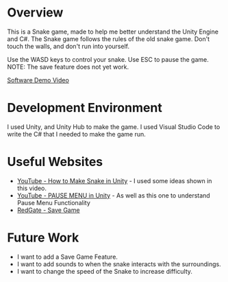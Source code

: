 # Overview

This is a Snake game, made to help me better understand the Unity Engine and C#. The Snake game follows the rules of the old snake game. Don't touch the walls, and don't run into yourself. 

Use the WASD keys to control your snake. Use ESC to pause the game. 
NOTE: The save feature does not yet work. 

[Software Demo Video](https://youtu.be/bd6nk7blQOo)

# Development Environment

I used Unity, and Unity Hub to make the game. 
I used Visual Studio Code to write the C# that I needed to make the game run.

# Useful Websites

* [YouTube - How to Make Snake in Unity](https://www.youtube.com/watch?v=U8gUnpeaMbQ) -  I used some ideas shown in this video.
* [YouTube - PAUSE MENU in Unity](https://www.youtube.com/watch?v=JivuXdrIHK0) - As well as this one to understand Pause Menu Functionality
* [RedGate - Save Game](https://www.red-gate.com/simple-talk/development/dotnet-development/saving-game-data-with-unity/)

# Future Work

* I want to add a Save Game Feature.
* I want to add sounds to when the snake interacts with the surroundings.
* I want to change the speed of the Snake to increase difficulty.
